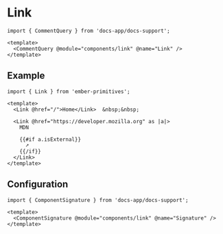 # Link

```gjs live no-shadow
import { CommentQuery } from 'docs-app/docs-support';

<template>
  <CommentQuery @module="components/link" @name="Link" />
</template>
```

## Example


```gjs live preview
import { Link } from 'ember-primitives';

<template>
  <Link @href="/">Home</Link>  &nbsp;&nbsp;

  <Link @href="https://developer.mozilla.org" as |a|>
    MDN

    {{#if a.isExternal}}
      ➚
    {{/if}}
  </Link>
</template>
```

## Configuration

```gjs live no-shadow
import { ComponentSignature } from 'docs-app/docs-support';

<template>
  <ComponentSignature @module="components/link" @name="Signature" />
</template>
```
